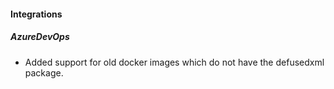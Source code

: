 
#### Integrations

##### AzureDevOps

- Added support for old docker images which do not have the defusedxml package.
